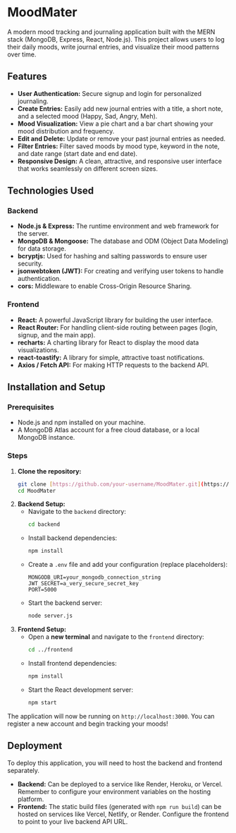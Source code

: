 # MoodMater

A modern mood tracking and journaling application built with the MERN stack (MongoDB, Express, React, Node.js). This project allows users to log their daily moods, write journal entries, and visualize their mood patterns over time.

## Features

* **User Authentication:** Secure signup and login for personalized journaling.
* **Create Entries:** Easily add new journal entries with a title, a short note, and a selected mood (Happy, Sad, Angry, Meh).
* **Mood Visualization:** View a pie chart and a bar chart showing your mood distribution and frequency.
* **Edit and Delete:** Update or remove your past journal entries as needed.
* **Filter Entries:** Filter saved moods by mood type, keyword in the note, and date range (start date and end date).
* **Responsive Design:** A clean, attractive, and responsive user interface that works seamlessly on different screen sizes.

## Technologies Used

### Backend
* **Node.js & Express:** The runtime environment and web framework for the server.
* **MongoDB & Mongoose:** The database and ODM (Object Data Modeling) for data storage.
* **bcryptjs:** Used for hashing and salting passwords to ensure user security.
* **jsonwebtoken (JWT):** For creating and verifying user tokens to handle authentication.
* **cors:** Middleware to enable Cross-Origin Resource Sharing.

### Frontend
* **React:** A powerful JavaScript library for building the user interface.
* **React Router:** For handling client-side routing between pages (login, signup, and the main app).
* **recharts:** A charting library for React to display the mood data visualizations.
* **react-toastify:** A library for simple, attractive toast notifications.
* **Axios / Fetch API:** For making HTTP requests to the backend API.

## Installation and Setup

### Prerequisites
* Node.js and npm installed on your machine.
* A MongoDB Atlas account for a free cloud database, or a local MongoDB instance.

### Steps

1.  **Clone the repository:**
    ```bash
    git clone [https://github.com/your-username/MoodMater.git](https://github.com/your-username/MoodMater.git)
    cd MoodMater
    ```
2.  **Backend Setup:**
    * Navigate to the `backend` directory:
        ```bash
        cd backend
        ```
    * Install backend dependencies:
        ```bash
        npm install
        ```
    * Create a `.env` file and add your configuration (replace placeholders):
        ```
        MONGODB_URI=your_mongodb_connection_string
        JWT_SECRET=a_very_secure_secret_key
        PORT=5000
        ```
    * Start the backend server:
        ```bash
        node server.js
        ```
3.  **Frontend Setup:**
    * Open a **new terminal** and navigate to the `frontend` directory:
        ```bash
        cd ../frontend
        ```
    * Install frontend dependencies:
        ```bash
        npm install
        ```
    * Start the React development server:
        ```bash
        npm start
        ```

The application will now be running on `http://localhost:3000`. You can register a new account and begin tracking your moods!

## Deployment

To deploy this application, you will need to host the backend and frontend separately.

* **Backend:** Can be deployed to a service like Render, Heroku, or Vercel. Remember to configure your environment variables on the hosting platform.
* **Frontend:** The static build files (generated with `npm run build`) can be hosted on services like Vercel, Netlify, or Render. Configure the frontend to point to your live backend API URL.
